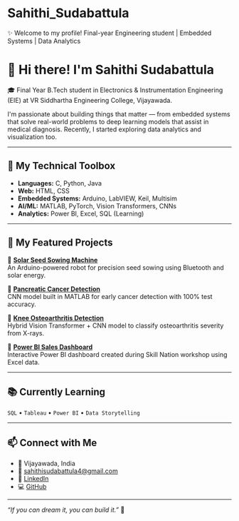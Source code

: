 # Sahithi_Sudabattula
✨ Welcome to my profile! Final-year Engineering student | Embedded Systems | Data Analytics

# 👋 Hi there! I'm Sahithi Sudabattula

🎓 Final Year B.Tech student in Electronics & Instrumentation Engineering (EIE) at VR Siddhartha Engineering College, Vijayawada.

I'm passionate about building things that matter — from embedded systems that solve real-world problems to deep learning models that assist in medical diagnosis. Recently, I started exploring data analytics and visualization too.

---

## 🔧 My Technical Toolbox
- **Languages:** C, Python, Java
- **Web:** HTML, CSS
- **Embedded Systems:** Arduino, LabVIEW, Keil, Multisim
- **AI/ML:** MATLAB, PyTorch, Vision Transformers, CNNs
- **Analytics:** Power BI, Excel, SQL (Learning)

---

## 💼 My Featured Projects

🔹 [**Solar Seed Sowing Machine**](https://github.com/SahithiSudabattula/solar-seed-sowing-machine)  
An Arduino-powered robot for precision seed sowing using Bluetooth and solar energy.

🔹 [**Pancreatic Cancer Detection**](https://github.com/SahithiSudabattula/pancreatic-cancer-detection)  
CNN model built in MATLAB for early cancer detection with 100% test accuracy.

🔹 [**Knee Osteoarthritis Detection**](https://github.com/SahithiSudabattula/knee-osteoarthritis-detection)  
Hybrid Vision Transformer + CNN model to classify osteoarthritis severity from X-rays.

🔹 [**Power BI Sales Dashboard**](https://github.com/SahithiSudabattula/powerbi-sales-dashboard)  
Interactive Power BI dashboard created during Skill Nation workshop using Excel data.

---

## 📚 Currently Learning
`SQL` • `Tableau` • `Power BI` • `Data Storytelling`

---

## 📫 Connect with Me
- 📍 Vijayawada, India  
- 📧 sahithisudabattula4@gmail.com  
- 💼 [LinkedIn](https://www.linkedin.com/in/sahithisudabattula)  
- 💻 [GitHub](https://github.com/SahithiSudabattula)

---

_“If you can dream it, you can build it.”_ 🌟


